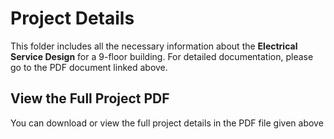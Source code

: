 # Project Details

This folder includes all the necessary information about the **Electrical Service Design** for a 9-floor building. For detailed documentation, please go to the PDF document linked above.
## View the Full Project PDF

You can download or view the full project details in the PDF file given above
